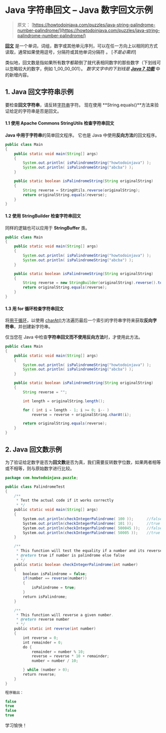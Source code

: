 # Java 字符串回文 – Java 数字回文示例

> 原文： [https://howtodoinjava.com/puzzles/java-string-palindrome-number-palindrome/](https://howtodoinjava.com/puzzles/java-string-palindrome-number-palindrome/)

[**回文**](https://en.wikipedia.org/wiki/Palindrome "Palindrome") 是一个单词，词组，数字或其他单元序列，可以在任一方向上以相同的方式读取，通常如果使用逗号，分隔符或其他单词分隔符 。 [*不是必需的*]

类似地，回文数是指如果所有数字都颠倒了就代表相同数字的那些数字（下划线可以忽略较大的数字，例如 1_00_00_001）。 *数字文字中的下划线是 [**Java 7 功能**](//howtodoinjava.com/java-7/improved-formatted-numbers-in-java-7/ "formatted-numbers-in-java-7")* 中的新增内容。

## 1\. Java 回文字符串示例

要检查**回文字符串**，请反转[字符串](https://howtodoinjava.com/java-string/)字符。 现在使用 **String.equals()**方法来验证给定的字符串是否是回文。

#### 1.1 使用 Apache Commons StringUtils 检查字符串回文

**Java 中用于字符串**的简单回文程序。 它也是 Java 中使用**反向方法**的回文程序。

```java
public class Main 
{
    public static void main(String[] args) 
    {
        System.out.println( isPalindromeString("howtodoinjava") );		//false
        System.out.println( isPalindromeString("abcba") );				//true
    }

    public static boolean isPalindromeString(String originalString) 
    {
        String reverse = StringUtils.reverse(originalString);
        return originalString.equals(reverse);
    }
}

```

#### 1.2 使用 StringBuilder 检查字符串回文

同样的逻辑也可以应用于 **StringBuffer** 类。

```java
public class Main 
{
    public static void main(String[] args) 
    {
        System.out.println( isPalindromeString("howtodoinjava") );
        System.out.println( isPalindromeString("abcba") );
    }

    public static boolean isPalindromeString(String originalString) 
    {
        String reverse = new StringBuilder(originalString).reverse().toString();
        return originalString.equals(reverse);
    }
}

```

#### 1.3 用 for 循环检查字符串回文

将[用于循环](https://howtodoinjava.com/java/basics/for-loop-in-java/)，以使用 [charAt()](https://howtodoinjava.com/java/string/string-charat-method-example/)方法遍历最后一个索引的字符串字符来获取**反向字符串**，并创建新字符串。

仅当您在 Java 中检查**字符串回文而不使用反向方法**时，才使用此方法。

```java
public class Main 
{
    public static void main(String[] args) 
    {
        System.out.println( isPalindromeString("howtodoinjava") );
        System.out.println( isPalindromeString("abcba") );
    }

    public static boolean isPalindromeString(String originalString) 
    {
        String reverse = "";

        int length = originalString.length();

        for ( int i = length - 1; i >= 0; i-- )
            reverse = reverse + originalString.charAt(i);

        return originalString.equals(reverse);
    }
}

```

## 2\. Java 回文数示例

为了验证给定数字是否为**回文数**是否为真，我们需要反转数字位数，如果两者相等或不相等，则与原始数字进行比较。

```java
package com.howtodoinjava.puzzle;

public class PalindromeTest
{
    /**
     * Test the actual code if it works correctly
     * */
    public static void main(String[] args)
    {
        System.out.println(checkIntegerPalindrome( 100 )); 		//false
        System.out.println(checkIntegerPalindrome( 101 )); 		//true
        System.out.println(checkIntegerPalindrome( 500045 )); 	//false
        System.out.println(checkIntegerPalindrome( 50005 )); 	//true
    }

    /**
     * This function will test the equality if a number and its reverse.
     * @return true if number is palindrome else false
     * */
    public static boolean checkIntegerPalindrome(int number)
    {
        boolean isPalindrome = false;
        if(number == reverse(number))
        {
            isPalindrome = true;
        }
        return isPalindrome;
    }

    /**
     * This function will reverse a given number.
     * @return reverse number
     * */
    public static int reverse(int number)
    {
        int reverse = 0;
        int remainder = 0;
        do {
            remainder = number % 10;
            reverse = reverse * 10 + remainder;
            number = number / 10;

        } while (number > 0);
        return reverse;
    }
}

程序输出：

false
true
false
true

```

学习愉快！